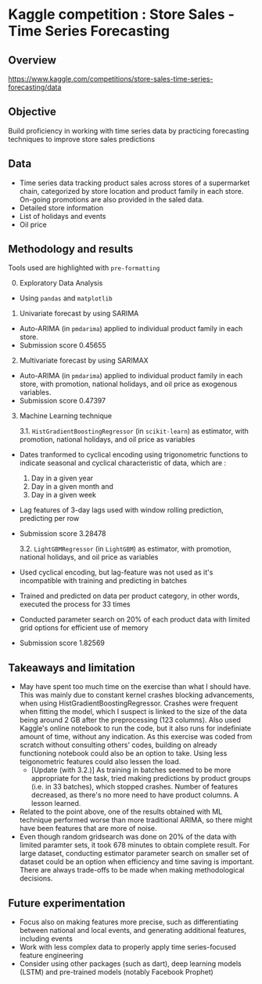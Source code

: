 # Kaggle competition : Store Sales - Time Series Forecasting



## Overview
https://www.kaggle.com/competitions/store-sales-time-series-forecasting/data


## Objective
Build proficiency in working with time series data by practicing forecasting techniques to improve store sales predictions


## Data
- Time series data tracking product sales across stores of a supermarket chain, categorized by store location and product family in each store. On-going promotions are also provided in the saled data.
- Detailed store information
- List of holidays and events
- Oil price


## Methodology and results
Tools used are highlighted with `pre-formatting`

0. Exploratory Data Analysis
  -  Using `pandas` and `matplotlib`
1. Univariate forecast by using SARIMA
  - Auto-ARIMA (in `pmdarima`) applied to individual product family in each store.
  -  Submission score 0.45655
2. Multivariate forecast by using SARIMAX
  - Auto-ARIMA (in `pmdarima`) applied to individual product family in each store, with promotion, national holidays, and oil price as exogenous variables.
  - Submission score 0.47397
3. Machine Learning technique

    3.1. `HistGradientBoostingRegressor` (in `scikit-learn`) as estimator, with promotion, national holidays, and oil price as variables
  - Dates tranformed to cyclical encoding using trigonometric functions to indicate seasonal and cyclical characteristic of data, which are :
    1) Day in a given year
    2) Day in a given month and
    3) Day in a given week
  - Lag features of 3-day lags used with window rolling prediction, predicting per row
  - Submission score 3.28478

    3.2. `LightGBMRegressor` (in `LightGBM`) as estimator, with promotion, national holidays, and oil price as variables
  - Used cyclical encoding, but lag-feature was not used as it's incompatible with training and predicting in batches
  - Trained and predicted on data per product category, in other words, executed the process for 33 times
  - Conducted parameter search on 20% of each product data with limited grid options for efficient use of memory
  - Submission score 1.82569


## Takeaways and limitation
- May have spent too much time on the exercise than what I should have. This was mainly due to constant kernel crashes blocking advancements, when using HistGradientBoostingRegressor. Crashes were frequent when fitting the model, which I suspect is linked to the size of the data being around 2 GB after the preprocessing (123 columns). Also used Kaggle's online notebook to run the code, but it also runs for indefiniate amount of time, without any indication. As this exercise was coded from scratch without consulting others' codes, building on already functioning notebook could also be an option to take. Using less teigonometric features could also lessen the load.
  - [Update (with 3.2.)] As training in batches seemed to be more appropriate for the task, tried making predictions by product groups (i.e. in 33 batches), which stopped crashes. Number of features decreased, as there's no more need to have product columns. A lesson learned.
- Related to the point above, one of the results obtained with ML technique performed worse than more traditional ARIMA, so there might have been features that are more of noise.
- Even though random gridsearch was done on 20% of the data with limited paramter sets, it took 678 minutes to obtain complete result. For large dataset, conducting estimator parameter search on smaller set of dataset could be an option when efficiency and time saving is important. There are always trade-offs to be made when making methodological decisions.


## Future experimentation
- Focus also on making features more precise, such as differentiating between national and local events, and generating additional features, including events
- Work with less complex data to properly apply time series-focused feature engineering
- Consider using other packages (such as dart), deep learning models (LSTM) and pre-trained models (notably Facebook Prophet)
